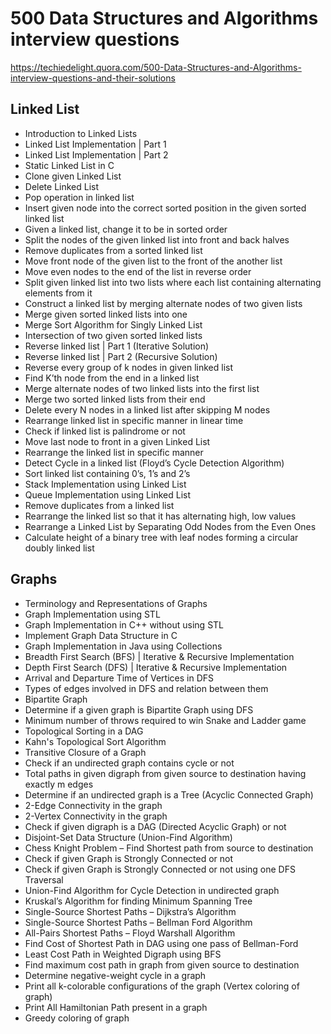 # 500 Data Structures and Algorithms interview questions 

https://techiedelight.quora.com/500-Data-Structures-and-Algorithms-interview-questions-and-their-solutions

## Linked List

* Introduction to Linked Lists
* Linked List Implementation | Part 1
* Linked List Implementation | Part 2
* Static Linked List in C
* Clone given Linked List
* Delete Linked List
* Pop operation in linked list
* Insert given node into the correct sorted position in the given sorted linked list
* Given a linked list, change it to be in sorted order
* Split the nodes of the given linked list into front and back halves
* Remove duplicates from a sorted linked list
* Move front node of the given list to the front of the another list
* Move even nodes to the end of the list in reverse order
* Split given linked list into two lists where each list containing alternating elements from it
* Construct a linked list by merging alternate nodes of two given lists
* Merge given sorted linked lists into one
* Merge Sort Algorithm for Singly Linked List
* Intersection of two given sorted linked lists
* Reverse linked list | Part 1 (Iterative Solution)
* Reverse linked list | Part 2 (Recursive Solution)
* Reverse every group of k nodes in given linked list
* Find K’th node from the end in a linked list
* Merge alternate nodes of two linked lists into the first list
* Merge two sorted linked lists from their end
* Delete every N nodes in a linked list after skipping M nodes
* Rearrange linked list in specific manner in linear time
* Check if linked list is palindrome or not
* Move last node to front in a given Linked List
* Rearrange the linked list in specific manner
* Detect Cycle in a linked list (Floyd’s Cycle Detection Algorithm)
* Sort linked list containing 0’s, 1’s and 2’s
* Stack Implementation using Linked List
* Queue Implementation using Linked List
* Remove duplicates from a linked list
* Rearrange the linked list so that it has alternating high, low values
* Rearrange a Linked List by Separating Odd Nodes from the Even Ones
* Calculate height of a binary tree with leaf nodes forming a circular doubly linked list

## Graphs

* Terminology and Representations of Graphs
* Graph Implementation using STL
* Graph Implementation in C++ without using STL
* Implement Graph Data Structure in C
* Graph Implementation in Java using Collections
* Breadth First Search (BFS) | Iterative & Recursive Implementation
* Depth First Search (DFS) | Iterative & Recursive Implementation
* Arrival and Departure Time of Vertices in DFS
* Types of edges involved in DFS and relation between them
* Bipartite Graph
* Determine if a given graph is Bipartite Graph using DFS
* Minimum number of throws required to win Snake and Ladder game
* Topological Sorting in a DAG
* Kahn's Topological Sort Algorithm
* Transitive Closure of a Graph
* Check if an undirected graph contains cycle or not
* Total paths in given digraph from given source to destination having exactly m edges
* Determine if an undirected graph is a Tree (Acyclic Connected Graph)
* 2-Edge Connectivity in the graph
* 2-Vertex Connectivity in the graph
* Check if given digraph is a DAG (Directed Acyclic Graph) or not
* Disjoint-Set Data Structure (Union-Find Algorithm)
* Chess Knight Problem – Find Shortest path from source to destination
* Check if given Graph is Strongly Connected or not
* Check if given Graph is Strongly Connected or not using one DFS Traversal
* Union-Find Algorithm for Cycle Detection in undirected graph
* Kruskal’s Algorithm for finding Minimum Spanning Tree
* Single-Source Shortest Paths – Dijkstra’s Algorithm
* Single-Source Shortest Paths – Bellman Ford Algorithm
* All-Pairs Shortest Paths – Floyd Warshall Algorithm
* Find Cost of Shortest Path in DAG using one pass of Bellman-Ford
* Least Cost Path in Weighted Digraph using BFS
* Find maximum cost path in graph from given source to destination
* Determine negative-weight cycle in a graph
* Print all k-colorable configurations of the graph (Vertex coloring of graph)
* Print All Hamiltonian Path present in a graph
* Greedy coloring of graph

